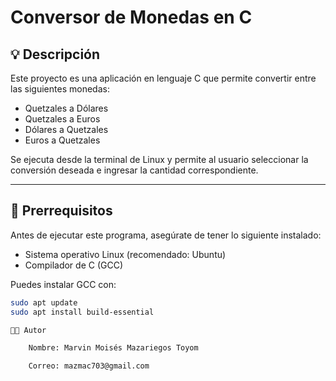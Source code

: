 # Conversor de Monedas en C

## 💡 Descripción
Este proyecto es una aplicación en lenguaje C que permite convertir entre las siguientes monedas:
- Quetzales a Dólares
- Quetzales a Euros
- Dólares a Quetzales
- Euros a Quetzales

Se ejecuta desde la terminal de Linux y permite al usuario seleccionar la conversión deseada e ingresar la cantidad correspondiente.

---

## 🧰 Prerrequisitos
Antes de ejecutar este programa, asegúrate de tener lo siguiente instalado:

- Sistema operativo Linux (recomendado: Ubuntu)
- Compilador de C (GCC)

Puedes instalar GCC con:

```bash
sudo apt update
sudo apt install build-essential

👨‍💻 Autor

    Nombre: Marvin Moisés Mazariegos Toyom

    Correo: mazmac703@gmail.com
